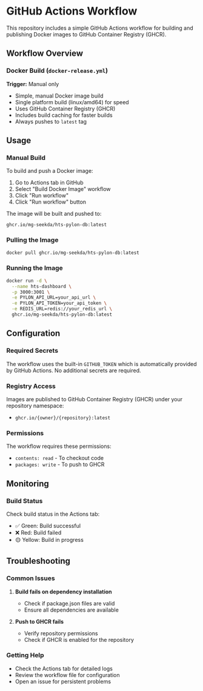 # GitHub Actions Workflow

This repository includes a simple GitHub Actions workflow for building and publishing Docker images to GitHub Container Registry (GHCR).

## Workflow Overview

### Docker Build (`docker-release.yml`)
**Trigger:** Manual only

- Simple, manual Docker image build
- Single platform build (linux/amd64) for speed
- Uses GitHub Container Registry (GHCR)
- Includes build caching for faster builds
- Always pushes to `latest` tag

## Usage

### Manual Build
To build and push a Docker image:
1. Go to Actions tab in GitHub
2. Select "Build Docker Image" workflow
3. Click "Run workflow"
4. Click "Run workflow" button

The image will be built and pushed to:
```
ghcr.io/mg-seekda/hts-pylon-db:latest
```

### Pulling the Image
```bash
docker pull ghcr.io/mg-seekda/hts-pylon-db:latest
```

### Running the Image
```bash
docker run -d \
  --name hts-dashboard \
  -p 3000:3001 \
  -e PYLON_API_URL=your_api_url \
  -e PYLON_API_TOKEN=your_api_token \
  -e REDIS_URL=redis://your_redis_url \
  ghcr.io/mg-seekda/hts-pylon-db:latest
```

## Configuration

### Required Secrets
The workflow uses the built-in `GITHUB_TOKEN` which is automatically provided by GitHub Actions. No additional secrets are required.

### Registry Access
Images are published to GitHub Container Registry (GHCR) under your repository namespace:
- `ghcr.io/{owner}/{repository}:latest`

### Permissions
The workflow requires these permissions:
- `contents: read` - To checkout code
- `packages: write` - To push to GHCR

## Monitoring

### Build Status
Check build status in the Actions tab:
- ✅ Green: Build successful
- ❌ Red: Build failed
- 🟡 Yellow: Build in progress

## Troubleshooting

### Common Issues

1. **Build fails on dependency installation**
   - Check if package.json files are valid
   - Ensure all dependencies are available

2. **Push to GHCR fails**
   - Verify repository permissions
   - Check if GHCR is enabled for the repository

### Getting Help
- Check the Actions tab for detailed logs
- Review the workflow file for configuration
- Open an issue for persistent problems
